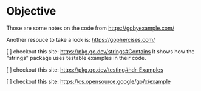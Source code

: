 # Objective

Those are some notes on the code from
https://gobyexample.com/

Another resouce to take a look is:
https://gophercises.com/


[ ] checkout this site:
https://pkg.go.dev/strings#Contains
It shows how the "strings" package uses testable examples in their code.

[ ] checkout this site:
https://pkg.go.dev/testing#hdr-Examples

[ ] checkout this site:
https://cs.opensource.google/go/x/example
